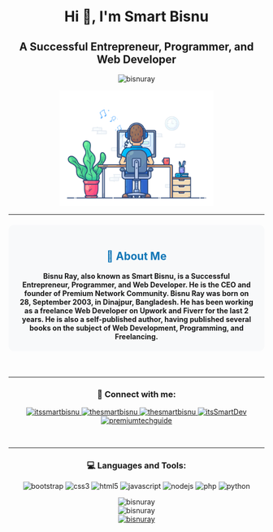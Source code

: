 <div align="center">
    <h1>Hi 👋, I'm Smart Bisnu</h1>
    <h2>A Successful Entrepreneur, Programmer, and Web Developer</h2>

<p align="center"> <img src="https://komarev.com/ghpvc/?username=bisnuray&label=Profile%20views&color=0e75b6&style=flat" alt="bisnuray" /> </p>

<p align="center">
    <img src="dev-working.gif" alt="smartdev" width="60%"/>
</p>
<hr>
    <div style="background-color: #f8f9fa; padding: 20px; margin: 20px 0; border-radius: 10px;">
    <h2 style="color: #0e75b6;">👤 About Me</h2>
        <strong>Bisnu Ray, also known as Smart Bisnu, is a Successful Entrepreneur, Programmer, and Web Developer. He is the CEO and founder of Premium Network Community. Bisnu Ray was born on 28, September 2003, in Dinajpur, Bangladesh. He has been working as a freelance Web Developer on Upwork and Fiverr for the last 2 years. He is also a self-published author, having published several books on the subject of Web Development, Programming, and Freelancing.</strong>
    </div>
<br/>
<hr>
<h3 align="center">🤝 Connect with me:</h3>
<p align="center">
    <a href="https://twitter.com/itssmartbisnu" target="blank">
        <img src="https://img.shields.io/badge/Twitter-1DA1F2?style=flat-square&logo=twitter&logoColor=white" alt="itssmartbisnu" />
    </a>
    <a href="https://fb.com/thesmartbisnu" target="blank">
        <img src="https://img.shields.io/badge/Facebook-1877F2?style=flat-square&logo=facebook&logoColor=white" alt="thesmartbisnu" />
    </a>
    <a href="https://instagram.com/thesmartbisnu" target="blank">
        <img src="https://img.shields.io/badge/Instagram-E4405F?style=flat-square&logo=instagram&logoColor=white" alt="thesmartbisnu" />
    </a>
    <a href="https://t.me/itsSmartDev" target="blank">
        <img src="https://img.shields.io/badge/Telegram-0088cc?style=flat-square&logo=telegram&logoColor=white" alt="itsSmartDev" />
    </a>
    <a href="https://www.youtube.com/c/premiumtechguide" target="blank">
        <img src="https://img.shields.io/badge/YouTube-FF0000?style=flat-square&logo=youtube&logoColor=white" alt="premiumtechguide" />
    </a>
</p>
<br/>
<hr>
<div align="center">
    <h3>💻 Languages and Tools:</h3>
    <p>
        <img src="https://img.shields.io/badge/Bootstrap-7952B3?style=flat-square&logo=bootstrap&logoColor=white" alt="bootstrap" />
        <img src="https://img.shields.io/badge/CSS3-1572B6?style=flat-square&logo=css3&logoColor=white" alt="css3" />
        <img src="https://img.shields.io/badge/HTML5-E34F26?style=flat-square&logo=html5&logoColor=white" alt="html5" />
        <img src="https://img.shields.io/badge/JavaScript-F7DF1E?style=flat-square&logo=javascript&logoColor=black" alt="javascript" />
        <img src="https://img.shields.io/badge/Node.js-339933?style=flat-square&logo=nodedotjs&logoColor=white" alt="nodejs" />
        <img src="https://img.shields.io/badge/PHP-777BB4?style=flat-square&logo=php&logoColor=white" alt="php" />
        <img src="https://img.shields.io/badge/Python-3776AB?style=flat-square&logo=python&logoColor=white" alt="python" />
    </p>
</div>

<div align="center">
    <img src="https://github-readme-stats.vercel.app/api/top-langs?username=bisnuray&show_icons=true&theme=algolia&layout=compact" alt="bisnuray" />
</div>

<div align="center">
    <img src="https://github-readme-stats.vercel.app/api?username=bisnuray&show_icons=true&theme=algolia" alt="bisnuray" />
</div>

<div align="center">
    <a href="https://github.com/ryo-ma/github-profile-trophy">
        <img src="https://github-profile-trophy.vercel.app/?username=bisnuray&theme=onedark" alt="bisnuray" />
    </a>
</div>
